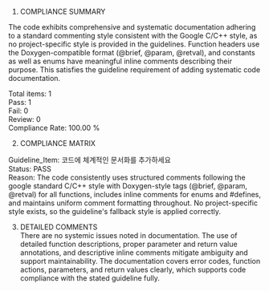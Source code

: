 1) COMPLIANCE SUMMARY

The code exhibits comprehensive and systematic documentation adhering to a standard commenting style consistent with the Google C/C++ style, as no project-specific style is provided in the guidelines. Function headers use the Doxygen-compatible format (@brief, @param, @retval), and constants as well as enums have meaningful inline comments describing their purpose. This satisfies the guideline requirement of adding systematic code documentation.

Total items: 1  
Pass: 1  
Fail: 0  
Review: 0  
Compliance Rate: 100.00 %

2) COMPLIANCE MATRIX  

Guideline_Item: 코드에 체계적인 문서화를 추가하세요  
Status: PASS  
Reason: The code consistently uses structured comments following the google standard C/C++ style with Doxygen-style tags (@brief, @param, @retval) for all functions, includes inline comments for enums and #defines, and maintains uniform comment formatting throughout. No project-specific style exists, so the guideline's fallback style is applied correctly.

3) DETAILED COMMENTS  
There are no systemic issues noted in documentation. The use of detailed function descriptions, proper parameter and return value annotations, and descriptive inline comments mitigate ambiguity and support maintainability. The documentation covers error codes, function actions, parameters, and return values clearly, which supports code compliance with the stated guideline fully.